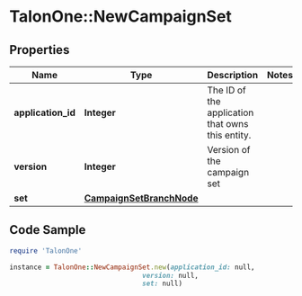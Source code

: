 # TalonOne::NewCampaignSet

## Properties

Name | Type | Description | Notes
------------ | ------------- | ------------- | -------------
**application_id** | **Integer** | The ID of the application that owns this entity. | 
**version** | **Integer** | Version of the campaign set | 
**set** | [**CampaignSetBranchNode**](CampaignSetBranchNode.md) |  | 

## Code Sample

```ruby
require 'TalonOne'

instance = TalonOne::NewCampaignSet.new(application_id: null,
                                 version: null,
                                 set: null)
```


